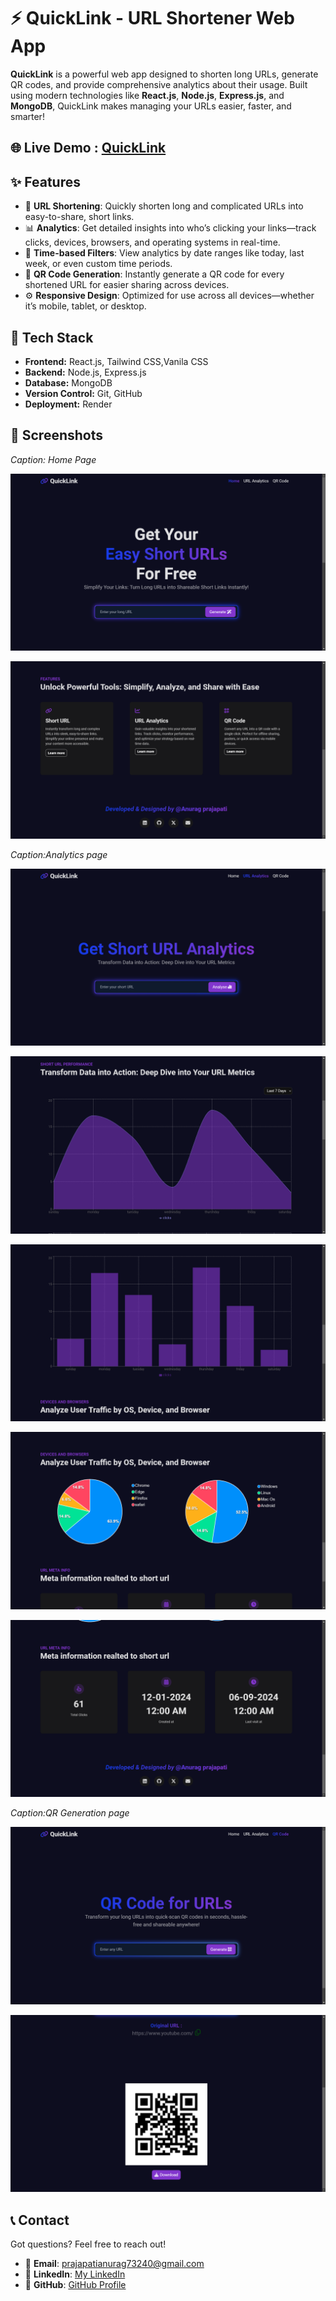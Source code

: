 
<h1>⚡ QuickLink - URL Shortener Web App</h1>


<p><strong>QuickLink</strong> is a powerful web app designed to shorten long URLs, generate QR codes, and provide comprehensive analytics about their usage. Built using modern technologies like <strong>React.js</strong>, <strong>Node.js</strong>, <strong>Express.js</strong>, and <strong>MongoDB</strong>, QuickLink makes managing your URLs easier, faster, and smarter!</p>



<h2>🌐 Live Demo : <a href="https://quicklink-lfj0.onrender.com/" target="_blank">QuickLink</a></h2>



<h2>✨ Features</h2>
<ul>
    <li>🔗 <strong>URL Shortening</strong>: Quickly shorten long and complicated URLs into easy-to-share, short links.</li>
    <li>📊 <strong>Analytics</strong>: Get detailed insights into who’s clicking your links—track clicks, devices, browsers, and operating systems in real-time.</li>
    <li>📅 <strong>Time-based Filters</strong>: View analytics by date ranges like today, last week, or even custom time periods.</li>
    <li>📱 <strong>QR Code Generation</strong>: Instantly generate a QR code for every shortened URL for easier sharing across devices.</li>
    <li>⚙️ <strong>Responsive Design</strong>: Optimized for use across all devices—whether it’s mobile, tablet, or desktop.</li>
</ul>

<h2>🚀 Tech Stack</h2>
<ul>
    <li><strong>Frontend:</strong> React.js, Tailwind CSS,Vanila CSS</li>
    <li><strong>Backend:</strong> Node.js, Express.js</li>
    <li><strong>Database:</strong> MongoDB</li>
    <li><strong>Version Control:</strong> Git, GitHub</li>
    <li><strong>Deployment:</strong> Render</li>
</ul>

<h2>🌟 Screenshots</h2>
<p><em>Caption: Home Page</em></p>

![Home page](url-shortner/src/assets/home_page.png)


![Features](url-shortner/src/assets/Features.png)
<p><em>Caption:Analytics page</em></p>

![Analytics page](url-shortner/src/assets/analytics_page.png)

![Performance Area chart](url-shortner/src/assets/analysis1.png)

![Performance Bar chart](url-shortner/src/assets/analysis2.png)

![Device and Browser](url-shortner/src/assets/analysis3.png)

![Met info](url-shortner/src/assets/meta_info.png)
<p><em>Caption:QR Generation page</em></p>

![Qr page ](url-shortner/src/assets/qr_page.png)

![generated QR](url-shortner/src/assets/qr.png)



<h2>📞 Contact</h2>
<p>Got questions? Feel free to reach out!</p>
<ul>
    <li>📧 <strong>Email</strong>: <a href="mailto:prajapatianurag73240@gmail.com">prajapatianurag73240@gmail.com</a></li>
    <li>🔗 <strong>LinkedIn</strong>: <a href="https://www.linkedin.com/in/anurag-prajapati34/" target="_blank">My LinkedIn</a></li>
    <li>🐙 <strong>GitHub</strong>: <a href="https://github.com/anurag-prajapati34" target="_blank">GitHub Profile</a></li>
</ul>


